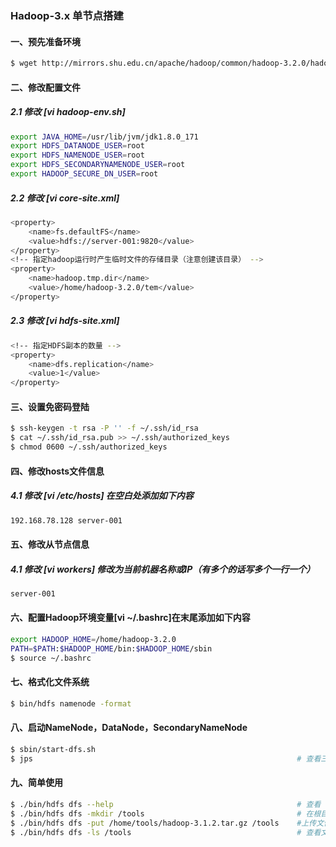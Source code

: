 ### Hadoop-3.x 单节点搭建
#### 一、预先准备环境
```bash
$ wget http://mirrors.shu.edu.cn/apache/hadoop/common/hadoop-3.2.0/hadoop-3.2.0.tar.gz    # 下载安装包
```
#### 二、修改配置文件

##### 2.1 修改 [vi hadoop-env.sh]
```bash
export JAVA_HOME=/usr/lib/jvm/jdk1.8.0_171                                                # 修改 JAVA_HOME
export HDFS_DATANODE_USER=root                                                            # DataNode所使用的角色
export HDFS_NAMENODE_USER=root                                                            # NameNode所使用的角色
export HDFS_SECONDARYNAMENODE_USER=root                                                   # SecondaryNameNode所使用的角色
export HADOOP_SECURE_DN_USER=root                                                         # DataNode数据安全传输所使用的角色（建议不要输用root，这个角色单节点可以不配）
```
##### 2.2 修改 [vi core-site.xml]
```bash
<property>
    <name>fs.defaultFS</name>
    <value>hdfs://server-001:9820</value>
</property>
<!-- 指定hadoop运行时产生临时文件的存储目录（注意创建该目录） -->
<property>
    <name>hadoop.tmp.dir</name>
    <value>/home/hadoop-3.2.0/tem</value>                                                
</property>
```
##### 2.3 修改 [vi hdfs-site.xml]
```bash
<!-- 指定HDFS副本的数量 -->
<property>
    <name>dfs.replication</name>
    <value>1</value>
</property>
```

#### 三、设置免密码登陆
```bash
$ ssh-keygen -t rsa -P '' -f ~/.ssh/id_rsa                                                # 生成私钥和公钥
$ cat ~/.ssh/id_rsa.pub >> ~/.ssh/authorized_keys                                         # 复制公钥到authorized_keys文件
$ chmod 0600 ~/.ssh/authorized_keys                                                       # 修改权限
```

#### 四、修改hosts文件信息
##### 4.1 修改 [vi /etc/hosts] 在空白处添加如下内容
```bash
192.168.78.128 server-001
```

#### 五、修改从节点信息
##### 4.1 修改 [vi workers] 修改为当前机器名称或IP（有多个的话写多个一行一个）
```bash
server-001
```

#### 六、配置Hadoop环境变量[vi ~/.bashrc]在末尾添加如下内容
```bash
export HADOOP_HOME=/home/hadoop-3.2.0
PATH=$PATH:$HADOOP_HOME/bin:$HADOOP_HOME/sbin                                             # linux以 : 号隔开，windows以 ; 号隔开
$ source ~/.bashrc                                                                        # （系统重读配置）在各个机器上执行使配置文件生效（实验：敲个hdf然后按Tab键，如果补全了说明配置成功了）
```

#### 七、格式化文件系统
```bash
$ bin/hdfs namenode -format
```


#### 八、启动NameNode，DataNode，SecondaryNameNode
```bash
$ sbin/start-dfs.sh
$ jps                                                           # 查看三个节点是否都启动了，如果都启动了可以到浏览器访问：http://server-001:9870
```

#### 九、简单使用
```bash
$ ./bin/hdfs dfs --help                                         # 查看 hdfs dfs 命令基础使用
$ ./bin/hdfs dfs -mkdir /tools                                  # 在根目录下创建 tools 目录
$ ./bin/hdfs dfs -put /home/tools/hadoop-3.1.2.tar.gz /tools    #上传文件至HDFS /tools目录
$ ./bin/hdfs dfs -ls /tools                                     # 查看文件是否存在
```
